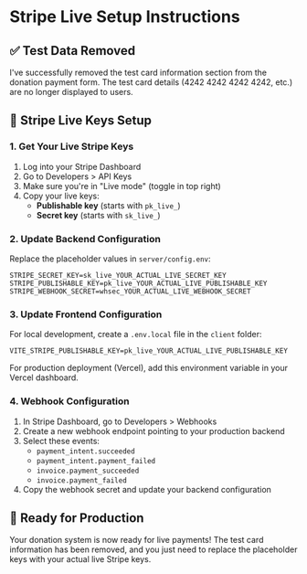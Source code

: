 # Stripe Live Setup Instructions

## ✅ Test Data Removed
I've successfully removed the test card information section from the donation payment form. The test card details (4242 4242 4242 4242, etc.) are no longer displayed to users.

## 🔑 Stripe Live Keys Setup

### 1. Get Your Live Stripe Keys
1. Log into your Stripe Dashboard
2. Go to Developers > API Keys
3. Make sure you're in "Live mode" (toggle in top right)
4. Copy your live keys:
   - **Publishable key** (starts with `pk_live_`)
   - **Secret key** (starts with `sk_live_`)

### 2. Update Backend Configuration
Replace the placeholder values in `server/config.env`:
```env
STRIPE_SECRET_KEY=sk_live_YOUR_ACTUAL_LIVE_SECRET_KEY
STRIPE_PUBLISHABLE_KEY=pk_live_YOUR_ACTUAL_LIVE_PUBLISHABLE_KEY
STRIPE_WEBHOOK_SECRET=whsec_YOUR_ACTUAL_LIVE_WEBHOOK_SECRET
```

### 3. Update Frontend Configuration
For local development, create a `.env.local` file in the `client` folder:
```env
VITE_STRIPE_PUBLISHABLE_KEY=pk_live_YOUR_ACTUAL_LIVE_PUBLISHABLE_KEY
```

For production deployment (Vercel), add this environment variable in your Vercel dashboard.

### 4. Webhook Configuration
1. In Stripe Dashboard, go to Developers > Webhooks
2. Create a new webhook endpoint pointing to your production backend
3. Select these events:
   - `payment_intent.succeeded`
   - `payment_intent.payment_failed`
   - `invoice.payment_succeeded`
   - `invoice.payment_failed`
4. Copy the webhook secret and update your backend configuration

## 🚀 Ready for Production
Your donation system is now ready for live payments! The test card information has been removed, and you just need to replace the placeholder keys with your actual live Stripe keys.
